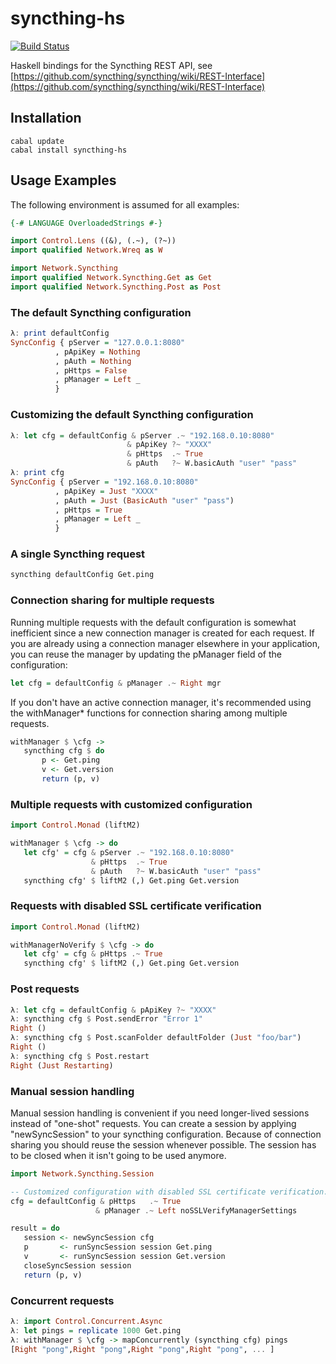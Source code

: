 
syncthing-hs 
============

[![Build Status](https://travis-ci.org/jetho/syncthing-hs.svg?branch=master)](https://travis-ci.org/jetho/syncthing-hs)

Haskell bindings for the Syncthing REST API, see [https://github.com/syncthing/syncthing/wiki/REST-Interface](https://github.com/syncthing/syncthing/wiki/REST-Interface)

Installation
------------

    cabal update
    cabal install syncthing-hs

Usage Examples
--------------

The following environment is assumed for all examples:

 ```haskell
{-# LANGUAGE OverloadedStrings #-}

import Control.Lens ((&), (.~), (?~))
import qualified Network.Wreq as W

import Network.Syncthing
import qualified Network.Syncthing.Get as Get
import qualified Network.Syncthing.Post as Post
 ```

### The default Syncthing configuration

 ```haskell
λ: print defaultConfig
SyncConfig { pServer = "127.0.0.1:8080"
           , pApiKey = Nothing
           , pAuth = Nothing
           , pHttps = False
           , pManager = Left _ 
           }
 ```
 
### Customizing the default Syncthing configuration

 ```haskell
λ: let cfg = defaultConfig & pServer .~ "192.168.0.10:8080"
                           & pApiKey ?~ "XXXX"
                           & pHttps  .~ True
                           & pAuth   ?~ W.basicAuth "user" "pass"
λ: print cfg
SyncConfig { pServer = "192.168.0.10:8080"
           , pApiKey = Just "XXXX"
           , pAuth = Just (BasicAuth "user" "pass")
           , pHttps = True
           , pManager = Left _ 
           }
 ```

### A single Syncthing request

 ```haskell
syncthing defaultConfig Get.ping
 ```
 
### Connection sharing for multiple requests

Running multiple requests with the default configuration is somewhat 
inefficient since a new connection manager is created for each request. 
If you are already using a connection manager elsewhere in your application, 
you can reuse the manager by updating the pManager field of the configuration:

 ```haskell
 let cfg = defaultConfig & pManager .~ Right mgr
 ```

If you don't have an active connection manager, it's recommended using 
the withManager* functions for connection sharing among multiple requests.

 ```haskell
withManager $ \cfg ->
    syncthing cfg $ do
        p <- Get.ping
        v <- Get.version
        return (p, v)
 ```
 
### Multiple requests with customized configuration

 ```haskell
import Control.Monad (liftM2)
 
withManager $ \cfg -> do
    let cfg' = cfg & pServer .~ "192.168.0.10:8080"
                   & pHttps  .~ True
                   & pAuth   ?~ W.basicAuth "user" "pass"
    syncthing cfg' $ liftM2 (,) Get.ping Get.version
 ```
 
### Requests with disabled SSL certificate verification 

 ```haskell
import Control.Monad (liftM2)
 
withManagerNoVerify $ \cfg -> do
    let cfg' = cfg & pHttps .~ True
    syncthing cfg' $ liftM2 (,) Get.ping Get.version
 ```
 
### Post requests

 ```haskell 
λ: let cfg = defaultConfig & pApiKey ?~ "XXXX"
λ: syncthing cfg $ Post.sendError "Error 1"
Right ()
λ: syncthing cfg $ Post.scanFolder defaultFolder (Just "foo/bar")
Right ()
λ: syncthing cfg $ Post.restart
Right (Just Restarting)
 ```
 
### Manual session handling

Manual session handling is convenient if you need longer-lived sessions instead of "one-shot" requests.
You can create a session by applying "newSyncSession" to your syncthing configuration.
Because of connection sharing you should reuse the session whenever possible.
The session has to be closed when it isn't going to be used anymore.

 ```haskell 
import Network.Syncthing.Session

-- Customized configuration with disabled SSL certificate verification.
cfg = defaultConfig & pHttps   .~ True
                    & pManager .~ Left noSSLVerifyManagerSettings

result = do
    session <- newSyncSession cfg
    p       <- runSyncSession session Get.ping
    v       <- runSyncSession session Get.version
    closeSyncSession session
    return (p, v)
 ```


### Concurrent requests

 ```haskell 
λ: import Control.Concurrent.Async
λ: let pings = replicate 1000 Get.ping
λ: withManager $ \cfg -> mapConcurrently (syncthing cfg) pings
[Right "pong",Right "pong",Right "pong",Right "pong", ... ]
 ```

